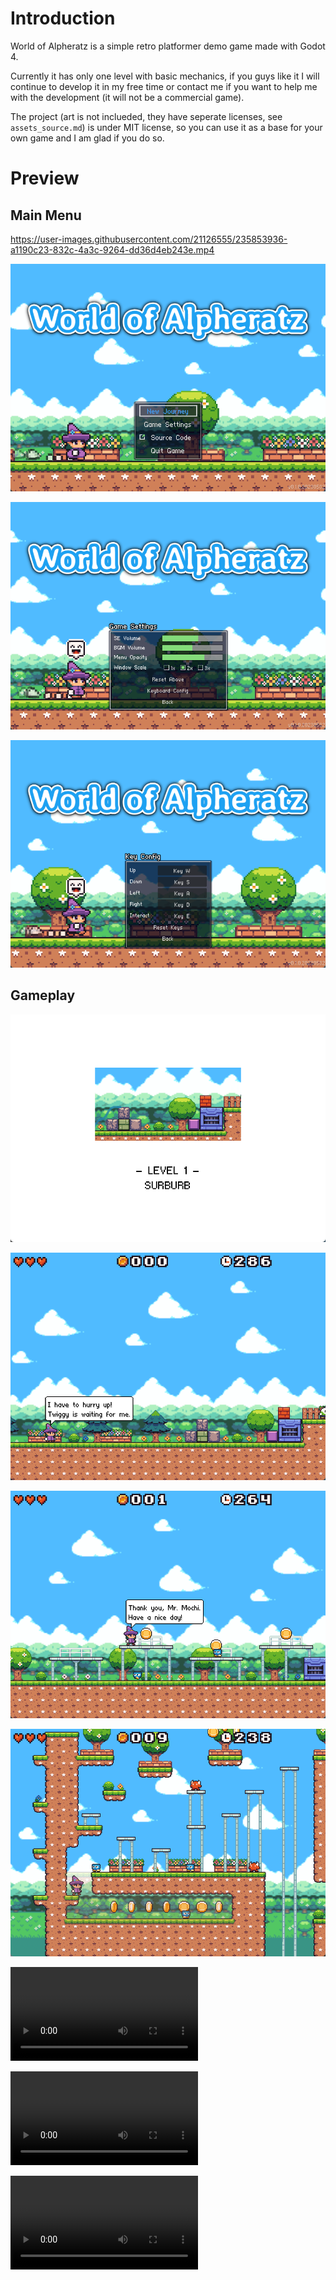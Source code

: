 # Introduction

World of Alpheratz is a simple retro platformer demo game made with Godot 4.

Currently it has only one level with basic mechanics, if you guys like it I will continue to develop it in my free time or contact me if you want to help me with the development (it will not be a commercial game).

The project (art is not inclueded, they have seperate licenses, see `assets_source.md`) is under MIT license, so you can use it as a base for your own game and I am glad if you do so.

# Preview

## Main Menu

https://user-images.githubusercontent.com/21126555/235853936-a1190c23-832c-4a3c-9264-dd36d4eb243e.mp4

![](docs/main_menu.png)

![](docs/config.png)

![](docs/keys.png)

## Gameplay

![](docs/level1.png)

![](docs/chat.png)

![](docs/adventure1.png)

![](docs/adventure2.png)

![](docs/npc_chat.mp4)

![](docs/mobs.mp4)

![](docs/secret_areas.mp4)
